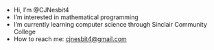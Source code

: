 -  Hi, I’m @CJNesbit4
-  I’m interested in mathematical programming
-  I’m currently learning computer science through Sinclair Community College
-  How to reach me: cjnesbit4@gmail.com

<!---
CJNesbit4/CJNesbit4 is a ✨ special ✨ repository because its `README.md` (this file) appears on your GitHub profile.
You can click the Preview link to take a look at your changes.
--->
